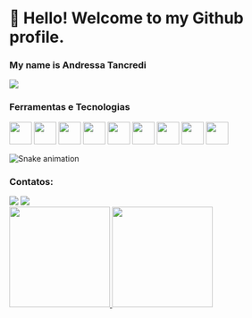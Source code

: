 # 👋 Hello! Welcome to my Github profile.

### My name is Andressa Tancredi

![](https://tenor.com/pt-BR/view/typing-gif-gif-25597112.gif)

### Ferramentas e Tecnologias

<img loading="lazy" src="https://cdn.jsdelivr.net/gh/devicons/devicon/icons/flutter/flutter-plain.svg" width="40" height="40"/>   <img loading="lazy" src="https://cdn.jsdelivr.net/gh/devicons/devicon/icons/dart/dart-original-wordmark.svg" width="40" height="40"/> <img loading="lazy" src="https://cdn.jsdelivr.net/gh/devicons/devicon/icons/android/android-original.svg" width="40" height="40"/> <img loading="lazy" src="https://cdn.jsdelivr.net/gh/devicons/devicon/icons/firebase/firebase-plain.svg" width="40" height="40"/> <img loading="lazy" src="https://cdn.jsdelivr.net/gh/devicons/devicon/icons/react/react-original-wordmark.svg" width="40" height="40"/> <img loading="lazy" src="https://cdn.jsdelivr.net/gh/devicons/devicon/icons/ruby/ruby-original-wordmark.svg" width="40" height="40"/> <img loading="lazy" src="https://cdn.jsdelivr.net/gh/devicons/devicon/icons/javascript/javascript-original.svg" width="40" height="40"/> <img loading="lazy" src="https://cdn.jsdelivr.net/gh/devicons/devicon/icons/docker/docker-original-wordmark.svg" width="40" height="40"/> <img loading="lazy" src="https://cdn.jsdelivr.net/gh/devicons/devicon/icons/vuejs/vuejs-original-wordmark.svg" width="40" height="40"/>

![Snake animation](https://github.com/AndressaTancredi/blob/output/github-contribution-grid-snake.svg)

### Contatos:

<div>
<a href = "aod.dias@gmail.com"><img loading="lazy" src="https://img.shields.io/badge/Gmail-D14836?style=for-the-badge&logo=gmail&logoColor=white" target="_blank"></a>
<a href="https://www.linkedin.com/in/andressatancredi/" target="_blank"><img loading="lazy" src="https://img.shields.io/badge/-LinkedIn-%230077B5?style=for-the-badge&logo=linkedin&logoColor=white" target="_blank"></a>   
</div>

<div>
<a href="https://github.com/AndressaTancredi">
<img loading="lazy" height="180em" src="https://github-readme-stats.vercel.app/api/top-langs/?username=AndressaTancredi&layout=compact&langs_count=7&theme=dracula"/>
<img loading="lazy" height="180em" src="https://github-readme-stats.vercel.app/api?username=AndressaTancredi&show_icons=true&theme=dracula&include_all_commits=true&count_private=true"/>
</div>
